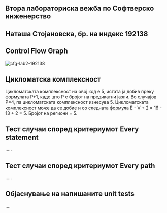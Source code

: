 Втора лабораториска вежба по Софтверско инженерство
----------------------------------------------------
Наташа Стојановска, бр. на индекс 192138
----------------------------------------

Control Flow Graph
--------------------
![cfg-lab2-192138](https://user-images.githubusercontent.com/52199952/119860329-7f3fb780-bf16-11eb-92e3-b8cf23eb90fe.png)


Цикломатска комплексност
--------------------------
Цикломатската комплексност на овој код е 5, истата ја добив преку формулата P+1, каде што P е бројот на предикатни јазли. Во случајoв P=4, па цикломатската комплексност
изнесува 5. Цикломатската комплексност може да се добие и со следната формула E - V + 2 = 16 - 13 + 2 = 5. 
Бројот на региони = 5.

Тест случаи според критериумот Every statement
-----------------------------------------------
.....

Тест случаи според критериумот Every path
------------------------------------------
.....

Објаснување на напишаните unit tests
------------------------------------
....
